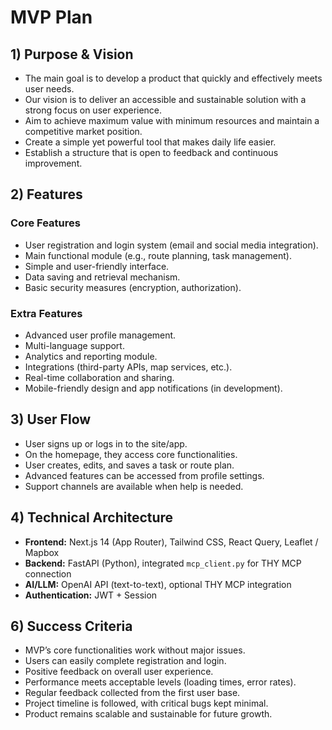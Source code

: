 # MVP Plan

## 1) Purpose & Vision
- The main goal is to develop a product that quickly and effectively meets user needs.
- Our vision is to deliver an accessible and sustainable solution with a strong focus on user experience.
- Aim to achieve maximum value with minimum resources and maintain a competitive market position.
- Create a simple yet powerful tool that makes daily life easier.
- Establish a structure that is open to feedback and continuous improvement.

## 2) Features

### Core Features
- User registration and login system (email and social media integration).
- Main functional module (e.g., route planning, task management).
- Simple and user-friendly interface.
- Data saving and retrieval mechanism.
- Basic security measures (encryption, authorization).

### Extra Features
- Advanced user profile management.
- Multi-language support.
- Analytics and reporting module.
- Integrations (third-party APIs, map services, etc.).
- Real-time collaboration and sharing.
- Mobile-friendly design and app notifications (in development).

## 3) User Flow
- User signs up or logs in to the site/app.
- On the homepage, they access core functionalities.
- User creates, edits, and saves a task or route plan.
- Advanced features can be accessed from profile settings.
- Support channels are available when help is needed.

## 4) Technical Architecture

- **Frontend:** Next.js 14 (App Router), Tailwind CSS, React Query, Leaflet / Mapbox  
- **Backend:** FastAPI (Python), integrated `mcp_client.py` for THY MCP connection  
- **AI/LLM:** OpenAI API (text-to-text), optional THY MCP integration  
- **Authentication:** JWT + Session 

## 6) Success Criteria
- MVP’s core functionalities work without major issues.
- Users can easily complete registration and login.
- Positive feedback on overall user experience.
- Performance meets acceptable levels (loading times, error rates).
- Regular feedback collected from the first user base.
- Project timeline is followed, with critical bugs kept minimal.
- Product remains scalable and sustainable for future growth.


